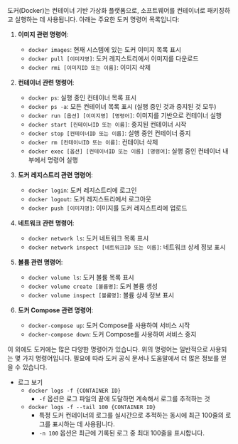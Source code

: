 도커(Docker)는 컨테이너 기반 가상화 플랫폼으로, 소프트웨어를 컨테이너로 패키징하고 실행하는 데 사용됩니다. 아래는 주요한 도커 명령어 목록입니다:

1. **이미지 관련 명령어**:
    
    - `docker images`: 현재 시스템에 있는 도커 이미지 목록 표시
    - `docker pull [이미지명]`: 도커 레지스트리에서 이미지를 다운로드
    - `docker rmi [이미지ID 또는 이름]`: 이미지 삭제
2. **컨테이너 관련 명령어**:
    
    - `docker ps`: 실행 중인 컨테이너 목록 표시
    - `docker ps -a`: 모든 컨테이너 목록 표시 (실행 중인 것과 중지된 것 모두)
    - `docker run [옵션] [이미지명] [명령어]`: 이미지를 기반으로 컨테이너 실행
    - `docker start [컨테이너ID 또는 이름]`: 중지된 컨테이너 시작
    - `docker stop [컨테이너ID 또는 이름]`: 실행 중인 컨테이너 중지
    - `docker rm [컨테이너ID 또는 이름]`: 컨테이너 삭제
    - `docker exec [옵션] [컨테이너ID 또는 이름] [명령어]`: 실행 중인 컨테이너 내부에서 명령어 실행
1. **도커 레지스트리 관련 명령어**:
    
    - `docker login`: 도커 레지스트리에 로그인
    - `docker logout`: 도커 레지스트리에서 로그아웃
    - `docker push [이미지명]`: 이미지를 도커 레지스트리에 업로드
4. **네트워크 관련 명령어**:
    
    - `docker network ls`: 도커 네트워크 목록 표시
    - `docker network inspect [네트워크ID 또는 이름]`: 네트워크 상세 정보 표시
5. **볼륨 관련 명령어**:
    
    - `docker volume ls`: 도커 볼륨 목록 표시
    - `docker volume create [볼륨명]`: 도커 볼륨 생성
    - `docker volume inspect [볼륨명]`: 볼륨 상세 정보 표시
6. **도커 Compose 관련 명령어**:
    
    - `docker-compose up`: 도커 Compose를 사용하여 서비스 시작
    - `docker-compose down`: 도커 Compose를 사용하여 서비스 중지

이 외에도 도커에는 많은 다양한 명령어가 있습니다. 위의 명령어는 일반적으로 사용되는 몇 가지 명령어입니다. 필요에 따라 도커 공식 문서나 도움말에서 더 많은 정보를 얻을 수 있습니다.

- 로그 보기
	- `docker logs -f {CONTAINER ID}`
		- `-f` 옵션은 로그 파일의 끝에 도달하면 계속해서 로그를 추적하는 것
	- `docker logs -f --tail 100 {CONTAINER ID}`
		- 특정 도커 컨테이너의 로그를 실시간으로 추적하는 동시에 최근 100줄의 로그를 표시하는 데 사용됩니다.
		-  `-n 100` 옵션은 최근에 기록된 로그 중 최대 100줄을 표시합니다.
